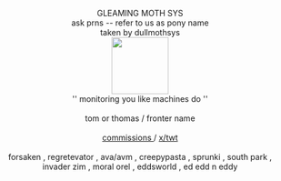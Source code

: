 <p align="center"> GLEAMING MOTH SYS <br> ask prns -- refer to us as pony name <br> taken by dullmothsys <br> <img src='https://files.catbox.moe/xx9ktq.png' height='100' width='100'><br> '' monitoring you like machines do ''<br><br> tom or thomas / fronter name<br><br> <a href='https://thornecomms.carrd.co/'> commissions </a> / <a href='https://x.com/DoodledTom'> x/twt </a> <br><br> forsaken , regretevator , ava/avm , creepypasta , sprunki , south park , invader zim , moral orel , eddsworld , ed edd n eddy </p>
